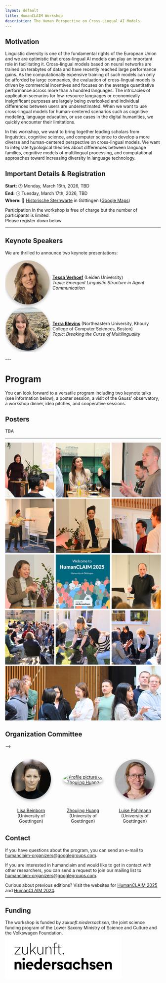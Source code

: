 ```yaml
---
layout: default
title: HumanCLAIM Workshop
description: The Human Perspective on Cross-Lingual AI Models
---
```


## Motivation
Linguistic diversity is one of the fundamental rights of the European Union and we are optimistic that cross-lingual AI models can play an important role in facilitating it. Cross-lingual models based on neural networks are trained on terabytes of data and have recently reached large performance gains. As the computationally expensive training of such models can only be afforded by large companies, the evaluation of cross-lingual models is driven by commercial incentives and focuses on the average quantitative performance across more than a hundred languages. The intricacies of application scenarios for low-resource languages or economically insignificant purposes are largely being overlooked and individual differences between users are underestimated. When we want to use cross-lingual models for human-centered scenarios such as cognitive modeling, language education, or use cases in the digital humanities, we quickly encounter their limitations. 

In this workshop, we want to bring together leading scholars from linguistics, cognitive science, and computer science to develop a more diverse and human-centered perspective on cross-lingual models.  We want to integrate typological theories about differences between language families, cognitive models of multilingual processing, and computational approaches toward increasing diversity in language technology.

## Important Details & Registration
**Start:** 🕒 Monday, March 16th, 2026, TBD<br>
**End:** 🕒 Tuesday, March 17th, 2026, TBD<br>
**Where:** 📍 <a href="https://www.uni-goettingen.de/en/96209.html">Historische Sternwarte</a> in Göttingen (<a href="https://maps.app.goo.gl/6HCMp4RPkBHpusDRA">Google Maps</a>)<br>

Participation in the workshop is free of charge but the number of participants is limited. <br>
Please register down below<br>

---
## **Keynote Speakers**  
We are thrilled to announce two keynote presentations:  

<table style="border: hidden;">
 <tr style="border: hidden;">
  <td style="border: hidden; padding: 2px; vertical-align: middle;"><a href="https://sites.google.com/view/tessa-verhoef/home"><img src="images/tessa_verhoef_square.jpg" alt="Profile picture of Tessa Verhoef" style="max-height:20em; width:auto; object-fit: contain; border-radius: 50%; box-shadow: 0px 4px 10px rgba(0, 0, 0, 0.3);"></a>
  </td>
  <td style="border: hidden;"><a href="https://www.deboranozza.com/"><b>Tessa Verhoef</b></a> (Leiden University)<br><em>Topic: Emergent Linguistic Structure in Agent Communication</em> <!--- <br>Debora Nozza will present her ERC-funded project focusing on subjectivity in NLP and discuss her research on cross-lingual hate speech detection.--->
  </td>
 </tr>
 <tr style="border: hidden;">
  <td style="border: hidden; padding: 2px; vertical-align: middle;"><a href="https://blvns.github.io/"><img src="images/terra_blevins.jpeg" alt="Profile picture of Terra Blevins" style="max-height:20em; width:auto; object-fit: contain; border-radius: 50%; box-shadow: 0px 4px 10px rgba(0, 0, 0, 0.3);"></a>
  </td>
  <td style="border: hidden;"><a href="https://www.cs.bgu.ac.il/~pintery/"><b>Terra Blevins</b></a> (Northeastern University, Khoury College of Computer Sciences, Boston)<br><em>Topic:  Breaking the Curse of Multilinguality</em><!---<br>Yuval Pinter will explore tokenization challenges in multiple languages and their impact on what models can learn.-->
  </td>
 </tr>
</table>
---

# **Program**  

You can look forward to a versatile program including two keynote talks (see information below), a poster session, a visit of the Gauss' observatory, a workshop dinner, idea pitches, and cooperative sessions. 

<!--
### **Monday, March 16, 2026** 
<table>
 <tr>
  <td><b>13:30 - 13:50</b></td>
  <td>Opening</td>
 </tr>
 <tr>
  <td><b>13:50 - 14:50</b></td>
  <td><em>Debora Nozza:</em> Subjectivity in Cross-Lingual NLP</td>
 </tr>
 <tr>
  <td><b>14:50 - 15:00</b></td>
  <td>Social Clustering</td>
 </tr>
 <tr>
  <td><b>15:00 - 15:30</b></td>
  <td><em>Lucie Flek:</em> Stereotypes in Multilingual Models</td>
 </tr>
 <tr>
  <td><b>15:30 - 16:00</b></td>
  <td>Break</td>
 </tr>
 <tr>
  <td><b>16:00 - 18:00</b></td>
  <td>Poster Session</td>
 </tr>
</table>

### **Tuesday, March 17, 2026**  
<table>
 <tr>
  <td><b>08:30 - 09:00</b></td>
  <td>Walk-in Coffee ☕</td>
 </tr>
 <tr>
  <td><b>09:00 - 10:00</b></td>
  <td><em>Yuval Pinter:</em> Cross-Lingual Challenges in Tokenization</td>
 </tr>
 <tr>
  <td><b>10:00 - 10:30</b></td>
  <td>Idea Pitches: The Question</td>
 </tr>
 <tr>
  <td><b>10:30 - 10:50</b></td>
  <td>Coffee Break + Group Formation</td>
 </tr>
 <tr>
  <td><b>10:50 - 12:00</b></td>
  <td>Group Work Session 1: Finding Common Ground</td>
 </tr>
 <tr>
  <td><b>12:00 - 13:00</b></td>
  <td>Lunch 🍽</td>
 </tr>
 <tr>
  <td><b>13:00 - 13:30</b></td>
  <td><em>Nivedita Mani:</em> Cognitive Models of L1 Acquisition</td>
 </tr>
 <tr>
  <td><b>13:30 - 14:15</b></td>
  <td>Group Work Session 2: Preparing Pitches</td>
 </tr>
 <tr>
  <td><b>14:15 - 14:55</b></td>
  <td>Group Pitches: The Project to Find the Answer</td>
 </tr>
 <tr>
  <td><b>14:55 - 15:00</b></td>
  <td>Closing Remarks</td>
 </tr>
</table>  
-->

## **Posters**
TBA

<!--
* [Zebulon Goriely:](https://www.cst.cam.ac.uk/people/zg258) From babble to words: Pre-training language models on continuous streams of phonemes <br>
* [Bastian Bunzeck:](https://bbunzeck.github.io/) Small Language Models Also Work With Small Vocabularies: Probing the Linguistic Abilities of Grapheme- and Phoneme-Based Baby Llamas <br>
* [Iza Škrjanec:](https://www.uni-saarland.de/en/lehrstuhl/demberg/members/iza-skrjanec.html) Evaluating Cognitive Plausibility in Multilingual Tokenization Strategies: Insights from Language Models and Reading Times <br>
* [Francesca Padovani:](https://fpadovani.github.io/) What is the real benefit of using Child Directed Language for Language Modeling? <br>
* [David Reich:](https://david.reich.ai/) The Pupil Becomes the Master: Eye-Tracking Feedback for Tuning LLMs <br>
* [Marianne de Heer Kloots:](https://mdhk.net/) Investigating language learning trajectories in self-supervised speech models <br>
* [Kathy Hämmerl:](https://cis.uni-muenchen.de/~haemmerl/) Understanding Cross-Lingual Alignment <br>
* [Vera Neplenbroek:](https://veranep.github.io/) Cross-Lingual Transfer of Debiasing and Detoxification in Multilingual LLMs: An Extensive Investigation <br>
* [Siyao Peng:](https://logan-siyao-peng.github.io/) VariErr NLI: Separating Annotation Error from Human Label Variation <br>
* [Verena Blaschke:](https://verenablaschke.github.io/) What Do Dialect Speakers Want? A Survey of Attitudes Towards Language Technology for German Dialects <br>
* [Franziska Weeber:](https://www.linkedin.com/in/franziska-weeber/) Cross-Lingual Political Biases in Multilingual Large Language Models <br>
* [Jesujoba O. Alabi:](https://ajesujoba.github.io/) AfriHuBERT: A self-supervised speech representation model for African languages <br>
* [Suchir Salhan:](https://www.suchirsalhan.com/) Less is More: Pre-Training Cross-Lingual Small-Scale Language Models with Cognitively-Plausible Curriculum Learning Strategies <br>
* [Akari Haga:](https://akari000.github.io/) BabyLM Challenge: Exploring the Effect of Variation Sets on Language Model Training Efficiency <br>
* [Jaap Jumelet:](https://jumelet.ai/) Extending BLiMP To Many Languages <br>
* [Yevgen Matusevych:](https://yevgen.web.rug.nl/) Evaluating Cross-Lingual Transfer from English and Chinese <br>
* [Jan Batzner:](https://www.weizenbaum-institut.de/portrait/p/jan-batzner/) GermanPartiesQA: Benchmarking Commercial Large Language Models for Political Bias and Sycophancy <br>
-->
  
---
![Impressions from HumanCLAIM 2025](images/HumanCLAIM2025_photos.png?raw=true "HumanCLAIM 2025")

## Organization Committee
<table style style="border: hidden; border-collapse: collapse; width: 100%;">
 <tr style="border: hidden;">
  <td style="border: hidden; padding: 20px; vertical-align: middle; text-align: center; width: 25%;"><a href="https://www.uni-goettingen.de/en/691017.html"><img src="images/lisabeinborn.jpg" alt="Profile picture of Lisa Beinborn" style="max-height:20em; width:auto; object-fit: contain; border-radius: 50%; box-shadow: 0px 4px 10px rgba(0, 0, 0, 0.3);"></a>
  </td>
  <td style="border: hidden; padding: 20px; vertical-align: middle; text-align: center; width: 25%;"><a href="www.linkedin.com/in/zhuojing-huang-624a6b288"><img src="images/Zhoujing_Huang.png" alt="Profile picture of Zhoujing Huang" style="max-height:20em; width:20em; object-fit: contain; border-radius: 50%; box-shadow: 0px 4px 10px rgba(0, 0, 0, 0.3);"></a>
  </td>
    <td style="border: hidden; padding: 20px; vertical-align: middle; text-align: center; width: 25%;"><img src="images/Luise_Pohlmann.jpg" alt="Profile picture of Luise Pohlmann" style="max-height:20em; width:20em; object-fit: contain; border-radius: 50%; box-shadow: 0px 4px 10px rgba(0, 0, 0, 0.3);">
  </td>
  <!--
  <td style="border: hidden; padding: 20px; vertical-align: middle; text-align: center; width: 25%;"><a href="https://www.richarddiehlmartinez.com/"><img src="images/richarddiehlmartinez.jpg" alt="Profile picture of Richard Diehl Martinez" style="max-height:20em; width:20em; object-fit: contain; border-radius: 50%; box-shadow: 0px 4px 10px rgba(0, 0, 0, 0.3);"></a>
  </td>
  <td style="border: hidden; padding: 20px; vertical-align: middle; text-align: center; width: 25%;"><a href="https://urjakh.github.io/"><img src="images/urjakhurana.jpeg" alt="Profile picture of Richard Urja Khurana" style="max-height:20em; width:auto; object-fit: contain; border-radius: 50%; box-shadow: 0px 4px 10px rgba(0, 0, 0, 0.3);"></a>
  </td>
  <td style="border: hidden; padding: 20px; vertical-align: middle; text-align: center; width: 25%;"><a href="https://www.linkedin.com/in/eva-bexk"><img src="images/evabeck.jpg" alt="Profile picture of Eva Beck" style="max-height:20em; width:auto; object-fit: contain; border-radius: 50%;box-shadow: 0px 4px 10px rgba(0, 0, 0, 0.3);"></a>
  </td>
      -->
 </tr>
 <tr>
  <td style="border: hidden; padding: 5px; text-align: center; width: 25%;"><a href="https://www.uni-goettingen.de/en/691017.html">Lisa Beinborn</a><br>(University of Goettingen)</td>
  <td style="border: hidden; padding: 5px; vertical-align: middle; text-align: center; width: 25%;"><a href="">Zhoujing Huang</a><br>(University of Goettingen)</td>
  <td style="border: hidden; padding: 5px; vertical-align: middle; text-align: center; width: 25%;"><a href="">Luise Pohlmann</a><br>(University of Goettingen)</td>
 </tr>
  -->
</table>

## Contact
If you have questions about the program, you can send an e-mail to <a href="mailto:humanclaim-organizers@googlegroups.com">humanclaim-organizers@googlegroups.com</a>. 

If you are interested in humanclaim and would like to get in contact with other researchers, you can send a request to join our mailing list to <a href="mailto:humanclaim@googlegroups.com">humanclaim-organizers@googlegroups.com</a>. 

Curious about previous editions? Visit the websites for [HumanCLAIM 2025](/workshop2025.markdown) and [HumanCLAIM 2024](/workshop2024.markdown).

---
## Funding
The workshop is funded by *zukunft.niedersachsen*, the joint science funding program of the Lower Saxony Ministry of Science and Culture and the Volkswagen Foundation.
<a href="https://zukunft.niedersachsen.de/en/"><img src="images/RZ_VWS_Zukunft-Niedersachsen_Logo_Schwarz_RGB.png" style="max-height:10em; width:auto; object-fit: contain;"></a>

